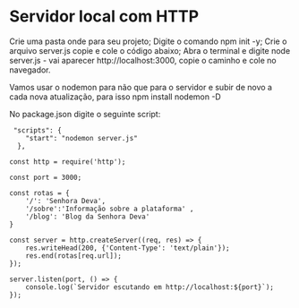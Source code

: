 # Servidor local com HTTP

Crie uma pasta onde para seu projeto;
Digite o comando npm init -y;
Crie o arquivo server.js copie e cole o código abaixo;
Abra o terminal e digite node server.js - vai aparecer http://localhost:3000, copie o caminho e cole no navegador.

Vamos usar o nodemon para não que para o servidor e subir de novo a cada nova atualização, para isso npm install nodemon -D

No package.json digite o seguinte script: 
```Jsx
 "scripts": {
    "start": "nodemon server.js"
  },
```

```Jsx
const http = require('http');

const port = 3000;

const rotas = {
    '/': 'Senhora Deva',
    '/sobre':'Informação sobre a plataforma' ,
    '/blog': 'Blog da Senhora Deva'
}

const server = http.createServer((req, res) => {
    res.writeHead(200, {'Content-Type': 'text/plain'});
    res.end(rotas[req.url]);
});

server.listen(port, () => {
    console.log(`Servidor escutando em http://localhost:${port}`);
});
```
